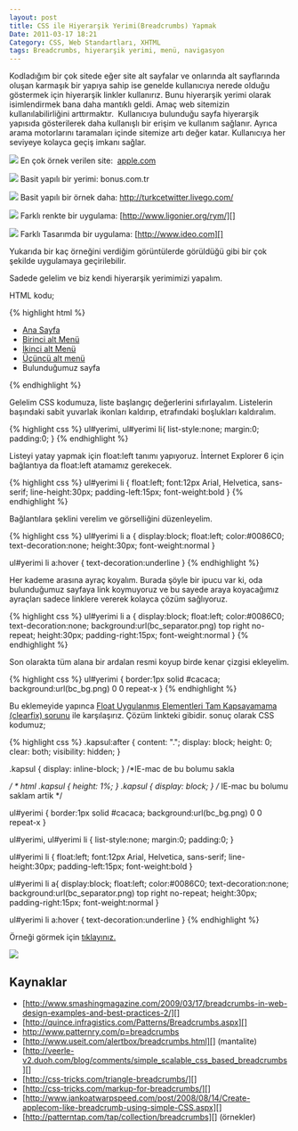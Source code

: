 ```yaml
---
layout: post
title: CSS ile Hiyerarşik Yerimi(Breadcrumbs) Yapmak
Date: 2011-03-17 18:21
Category: CSS, Web Standartları, XHTML
tags: Breadcrumbs, hiyerarşik yerimi, menü, navigasyon
---
```


Kodladığım bir çok sitede eğer site alt sayfalar ve onlarında alt
sayflarında oluşan karmaşık bir yapıya sahip ise genelde kullanıcıya
nerede olduğu göstermek için hiyerarşik linkler kullanırız. Bunu
hiyerarşik yerimi olarak isimlendirmek bana daha mantıklı geldi. Amaç
web sitemizin kullanılabilirliğini arttırmaktır.  Kullanıcıya bulunduğu
sayfa hiyerarşik yapısıda gösterilerek daha kullanışlı bir erişim ve
kullanım sağlanır. Ayrıca arama motorlarını taramaları içinde sitemize
artı değer katar. Kullanıcıya her seviyeye kolayca geçiş imkanı sağlar.

![][100]
En çok örnek verilen site:  [apple.com][]

![][1]
Basit yapılı bir yerimi: bonus.com.tr

![][2]
Basit yapılı bir örnek daha: http://turkcetwitter.livego.com/

![][3]
Farklı renkte bir uygulama: [http://www.ligonier.org/rym/][]

![][4]
Farklı Tasarımda bir uygulama: [http://www.ideo.com][]

Yukarıda bir kaç örneğini verdiğim görüntülerde görüldüğü gibi bir çok
şekilde uygulamaya geçirilebilir.

Sadede gelelim ve biz kendi hiyerarşik yerimimizi yapalım.

HTML kodu;

{% highlight html %}
<ul id="yerimi" class="kapsul">
    <li><a href="#">Ana Sayfa</a></li>
    <li><a href="#">Birinci alt Menü</a></li>
    <li><a href="#">İkinci alt Menü</a></li>
    <li><a href="#">Üçüncü alt menü</a></li>
    <li>Bulunduğumuz sayfa</li>
</ul>
{% endhighlight %}

Gelelim CSS kodumuza, liste başlangıç değerlerini sıfırlayalım.
Listelerin başındaki sabit yuvarlak ikonları kaldırıp, etrafındaki
boşlukları kaldıralım.

{% highlight css %}
ul#yerimi,
ul#yerimi li{
	list-style:none;
	margin:0;
	padding:0;
}
{% endhighlight %}


Listeyi yatay yapmak için float:left tanımı yapıyoruz. İnternet Explorer
6 için bağlantıya da float:left atamamız gerekecek.

{% highlight css %}
ul#yerimi li {
	float:left;
	font:12px Arial, Helvetica, sans-serif;
	line-height:30px;
	padding-left:15px;
	font-weight:bold
}
{% endhighlight %}


Bağlantılara şeklini verelim ve görselliğini düzenleyelim.

{% highlight css %}
ul#yerimi li a {
	display:block;
	float:left;
	color:#0086C0;
	text-decoration:none;
	height:30px;
	font-weight:normal
}

ul#yerimi li a:hover {
	text-decoration:underline
}
{% endhighlight %}

Her kademe arasına ayraç koyalım. Burada şöyle bir ipucu var ki, oda
bulunduğumuz sayfaya link koymuyoruz ve bu sayede araya koyacağımız
ayraçları sadece linklere vererek kolayca çözüm sağlıyoruz.

{% highlight css %}
ul#yerimi li a {
	display:block;
	float:left;
	color:#0086C0;
	text-decoration:none;
	background:url(bc_separator.png) top right no-repeat;
	height:30px;
	padding-right:15px;
	font-weight:normal
}
{% endhighlight %}

Son olarakta tüm alana bir ardalan resmi koyup birde kenar çizgisi
ekleyelim.

{% highlight css %}
ul#yerimi {
	border:1px solid #cacaca;
	background:url(bc_bg.png) 0 0 repeat-x
}
{% endhighlight %}

Bu eklemeyide yapınca [Float Uygulanmış Elementleri Tam Kapsayamama (clearfix) sorunu][] ile karşılaşırız. Çözüm linkteki gibidir. sonuç
olarak CSS kodumuz;

{% highlight css %}
.kapsul:after {
	content: ".";
	display: block;
	height: 0;
	clear: both;
	visibility: hidden;
}

.kapsul {
	display: inline-block;
} /*IE-mac de bu bolumu sakla

*/ * html
.kapsul { height: 1%; }
.kapsul { display: block; } /* IE-mac bu bolumu saklam artik */

ul#yerimi {
	border:1px solid #cacaca;
	background:url(bc_bg.png) 0 0 repeat-x
}

ul#yerimi,
ul#yerimi li {
	list-style:none;
	margin:0;
	padding:0;
}

ul#yerimi li {
	float:left;
	font:12px Arial, Helvetica, sans-serif;
	line-height:30px;
	padding-left:15px;
	font-weight:bold
}

ul#yerimi li a{
	display:block;
	float:left;
	color:#0086C0;
	text-decoration:none;
	background:url(bc_separator.png) top right no-repeat;
	height:30px;
	padding-right:15px;
	font-weight:normal
}

ul#yerimi li a:hover {
	text-decoration:underline
}
{% endhighlight %}

Örneği görmek için [tıklayınız.][]

![][5]

## Kaynaklar

-   [http://www.smashingmagazine.com/2009/03/17/breadcrumbs-in-web-design-examples-and-best-practices-2/][]
-   [http://quince.infragistics.com/Patterns/Breadcrumbs.aspx][]
-   http://www.patternry.com/p=breadcrumbs
-   [http://www.useit.com/alertbox/breadcrumbs.html][] (mantalite)
-   [http://veerle-v2.duoh.com/blog/comments/simple_scalable_css_based_breadcrumbs][]
-   [http://css-tricks.com/triangle-breadcrumbs/][]
-   [http://css-tricks.com/markup-for-breadcrumbs/][]
-   [http://www.jankoatwarpspeed.com/post/2008/08/14/Create-applecom-like-breadcrumb-using-simple-CSS.aspx][]
-   [http://patterntap.com/tap/collection/breadcrumbs][] (örnekler)

  [100]: https://lh5.googleusercontent.com/FDz5-mF3VgIWJI8MfO35IYd7x3yE6HxDsZLz2X_TpBBFW9xWDQLwej_QBHdt3jcgVXbbyOOJ5cA8WQtDwteT_mW0t9aG6iABRKG0RJW4hIF_tKaqmwE
  [apple.com]: http://apple.com/
  [1]: https://lh4.googleusercontent.com/no7XnBrOmyF66RtVSzdoxXAsrl6frfkf9rI4LWlhPPDkhHfTY1TCySUw6f_Dq8f3QetCwumi1a-GICmJBWvIEB5fnHlmn1e6MPibppSRuDHT5tRdKo0
  [2]: https://lh5.googleusercontent.com/IQt1148PPVIL-vSBZKHip_6cp2n37DrNCQFUA-7MDqSlZcz0tFbNMW2mFpWUtKPB7my3QgXWxiNS7WHV-4WS2XF_Hy2ClKOzQS-o8YqsdGp8aHRAFLQ
  [3]: https://lh5.googleusercontent.com/F_sdKWSr8txPpfc9z_nEoAKylGdLE0NvacGpz2ZSVwC4MIAvjBZTXqWhJcNDxH0XvMPbEg-oQyIjFjYff0rvmG2la7v04rNTKDgKi_4yyajGYivoSsM
  [http://www.ligonier.org/rym/]: http://www.ligonier.org/rym/
  [4]: https://lh4.googleusercontent.com/75rWf8zu_B2K74XYemzIurOBOa77xi2G_T_GURm84FGlxDl0ggS_n_YBhPy1G7lsByC_ukLT-w_B4EE3qRFYL1UupuMb9OHAA30dgiCV1A_1nTV-8es
  [http://www.ideo.com]: http://www.ideo.com/
  [Float Uygulanmış Elementleri Tam Kapsayamama (clearfix) sorunu]: http://www.fatihhayrioglu.com/float-uygulanmis-elementleri-tam-kapsayamama-sorunu/
  [tıklayınız.]: /dokumanlar/yerimi/yerimi.html
  [5]: https://lh3.googleusercontent.com/OjH1IANl7PK66MMTvt58TUuh-jpAteN0eNeRmErj7ndN5bceqRpoxyqz1gox1LsEFUkX3vw4Qh7hISY0C3yuCTJkY4nFIi8hVtPnj8Oqo-U2zeGyabs
  [http://www.smashingmagazine.com/2009/03/17/breadcrumbs-in-web-design-examples-and-best-practices-2/]: http://www.smashingmagazine.com/2009/03/17/breadcrumbs-in-web-design-examples-and-best-practices-2/
  [http://quince.infragistics.com/Patterns/Breadcrumbs.aspx]: http://quince.infragistics.com/Patterns/Breadcrumbs.aspx
  [http://www.useit.com/alertbox/breadcrumbs.html]: http://www.useit.com/alertbox/breadcrumbs.html
  [http://veerle-v2.duoh.com/blog/comments/simple_scalable_css_based_breadcrumbs]: http://veerle-v2.duoh.com/blog/comments/simple_scalable_css_based_breadcrumbs
  [http://css-tricks.com/triangle-breadcrumbs/]: http://css-tricks.com/triangle-breadcrumbs/
  [http://css-tricks.com/markup-for-breadcrumbs/]: http://css-tricks.com/markup-for-breadcrumbs/
  [http://www.jankoatwarpspeed.com/post/2008/08/14/Create-applecom-like-breadcrumb-using-simple-CSS.aspx]: http://www.jankoatwarpspeed.com/post/2008/08/14/Create-applecom-like-breadcrumb-using-simple-CSS.aspx
  [http://patterntap.com/tap/collection/breadcrumbs]: http://patterntap.com/tap/collection/breadcrumbs
